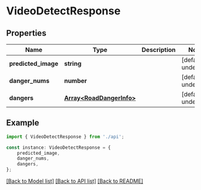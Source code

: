 # VideoDetectResponse


## Properties

Name | Type | Description | Notes
------------ | ------------- | ------------- | -------------
**predicted_image** | **string** |  | [default to undefined]
**danger_nums** | **number** |  | [default to undefined]
**dangers** | [**Array&lt;RoadDangerInfo&gt;**](RoadDangerInfo.md) |  | [default to undefined]

## Example

```typescript
import { VideoDetectResponse } from './api';

const instance: VideoDetectResponse = {
    predicted_image,
    danger_nums,
    dangers,
};
```

[[Back to Model list]](../README.md#documentation-for-models) [[Back to API list]](../README.md#documentation-for-api-endpoints) [[Back to README]](../README.md)
